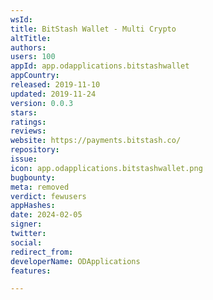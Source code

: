 ```yaml
---
wsId: 
title: BitStash Wallet - Multi Crypto
altTitle: 
authors: 
users: 100
appId: app.odapplications.bitstashwallet
appCountry: 
released: 2019-11-10
updated: 2019-11-24
version: 0.0.3
stars: 
ratings: 
reviews: 
website: https://payments.bitstash.co/
repository: 
issue: 
icon: app.odapplications.bitstashwallet.png
bugbounty: 
meta: removed
verdict: fewusers
appHashes: 
date: 2024-02-05
signer: 
twitter: 
social: 
redirect_from: 
developerName: ODApplications
features: 

---
```


